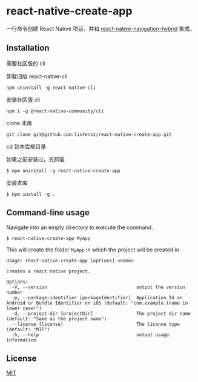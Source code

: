 # react-native-create-app

一行命令创建 React Native 项目，并和 [react-native-navigation-hybrid](https://github.com/listenzz/react-native-navigation-hybrid) 集成。

## Installation

需要社区版的 cli

卸载旧版 react-native-cli

```
npm uninstall -g react-native-cli

```

安装社区版 cli

```
npm i -g @react-native-community/cli
```

clone 本库

```
git clone git@github.com:listenzz/react-native-create-app.git
```

cd 到本库根目录

如果之前安装过，先卸载

```
$ npm uninstall -g react-native-create-app
```

安装本库

```
$ npm install -g .
```

## Command-line usage

Navigate into an empty directory to execute the command.

```
$ react-native-create-app MyApp
```

This will create the folder `MyApp` in which the project will be created in.

```
Usage: react-native-create-app [options] <name>

creates a react native project.

Options:
  -V, --version                                 output the version number
  -p, --package-identifier [packageIdentifier]  Application Id on Android or Bundle Identifier on iOS (default: "com.example.(name in lower case)")
  -d, --project-dir [projectDir]                The project dir name (default: "Same as the project name")
  --license [license]                           The license type (default: "MIT")
  -h, --help                                    output usage information
```

## License

[MIT](./LICENSE)
